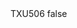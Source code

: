 <?xml version="1.0" encoding="UTF-8"?>
<CustomMetadata xmlns="http://soap.sforce.com/2006/04/metadata">
    <label>TXU506</label>
    <protected>false</protected>
</CustomMetadata>
